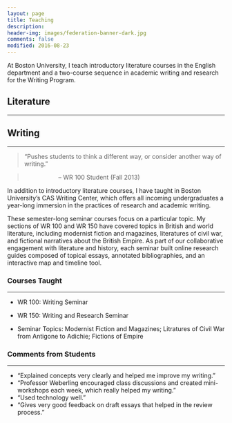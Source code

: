 ```yaml
---
layout: page
title: Teaching
description: 
header-img: images/federation-banner-dark.jpg
comments: false
modified: 2016-08-23
---
```


At Boston University, I teach introductory literature courses in the English department and a two-course sequence in academic writing and research for the Writing Program.

## Literature
-------


## Writing
-----

> “Pushes students to think a different way, or consider another way of writing.”

> &nbsp; &nbsp; &nbsp; &nbsp; &nbsp; &nbsp; &nbsp; &nbsp; &nbsp; &nbsp; – WR 100 Student (Fall 2013)

In addition to introductory literature courses, I have taught in Boston University’s CAS Writing Center, which offers all incoming undergraduates a year-long immersion in the practices of research and academic writing.

These semester-long seminar courses focus on a particular topic. My sections of WR 100 and WR 150 have covered topics in British and world literature, including modernist fiction and magazines, literatures of civil war, and fictional narratives about the British Empire. As part of our collaborative engagement with literature and history, each seminar built online research guides composed of topical essays, annotated bibliographies, and an interactive map and timeline tool.

### Courses Taught
-----

- WR 100: Writing Seminar
- WR 150: Writing and Research Seminar

- Seminar Topics: Modernist Fiction and Magazines; Litratures of Civil War from Antigone to Adichie; Fictions of Empire

### Comments from Students
-----

- “Explained concepts very clearly and helped me improve my writing.”
- “Professor Weberling encouraged class discussions and created mini-workshops each week, which really helped my writing.”
- “Used technology well.”
- “Gives very good feedback on draft essays that helped in the review process.”
